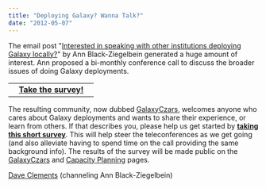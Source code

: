 ```yaml
---
title: "Deploying Galaxy? Wanna Talk?"
date: "2012-05-07"
---
```

The email post "[Interested in speaking with other institutions deploying Galaxy locally?](https://lists.galaxyproject.org/archives/list/galaxy-dev@lists.galaxyproject.org/thread/ON7MIOYB2H4PSXBNTRBFNCTLG4HU7LFR/#5DXKB3GIUGMOZSAM3SPKJ5AN3KBDOBXU)" by Ann Black-Ziegelbein generated a huge amount of interest.  Ann proposed a bi-monthly conference call to discuss the broader issues of doing Galaxy deployments.  

<div class='right'>
<table>
  <tr>
    <td> &nbsp;&nbsp;&nbsp;<strong><a href='https://docs.google.com/spreadsheet/viewform?formkey=dGJZcmxEWDQ3aERPNmlBaDl1eHVsQ3c6MQ'>Take the survey!</a></strong>&nbsp;&nbsp;&nbsp; </td>
  </tr>
</table>

</div>

The resulting community, now dubbed [GalaxyCzars](/community/galaxy-admins/), welcomes anyone who cares about Galaxy deployments and wants to share their experience, or learn from others.  If that describes you, please help us get started by **[taking this short survey](https://docs.google.com/spreadsheet/viewform?formkey=dGJZcmxEWDQ3aERPNmlBaDl1eHVsQ3c6MQ)**.  This will help steer the teleconferences as we get going (and also alleviate having to spend time on the call providing the same background info).  The results of the survey will be made public on the [GalaxyCzars](/community/galaxy-admins/) and [Capacity Planning](/admin/capacity-planning/) pages.

[Dave Clements](/people/dave-clements/) (channeling Ann Black-Ziegelbein)

